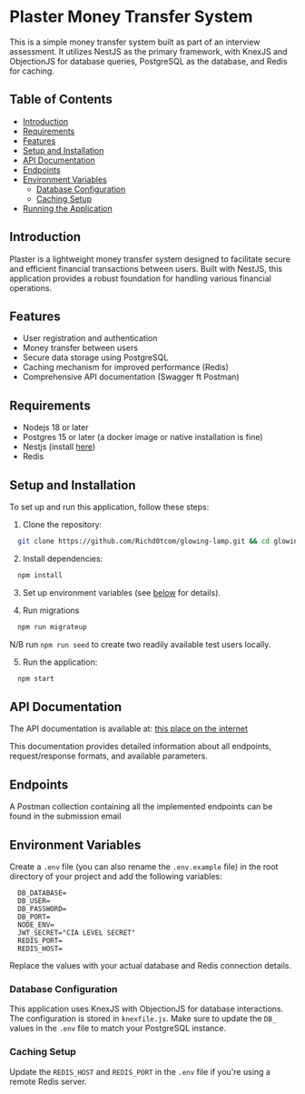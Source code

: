 # Plaster Money Transfer System

This is a simple money transfer system built as part of an interview assessment. It utilizes NestJS as the primary framework, with KnexJS and ObjectionJS for database queries, PostgreSQL as the database, and Redis for caching.

## Table of Contents

- [Introduction](#introduction)
- [Requirements](#requirements)
- [Features](#features)
- [Setup and Installation](#setup-and-installation)
- [API Documentation](#api-documentation)
- [Endpoints](#endpoints)
- [Environment Variables](#environment-variables)
  - [Database Configuration](#database-configuration)
  - [Caching Setup](#caching-setup)
- [Running the Application](#running-the-application)



## Introduction

Plaster is a lightweight money transfer system designed to facilitate secure and efficient financial transactions between users. Built with NestJS, this application provides a robust foundation for handling various financial operations.

## Features

- User registration and authentication
- Money transfer between users
- Secure data storage using PostgreSQL
- Caching mechanism for improved performance (Redis)
- Comprehensive API documentation (Swagger ft Postman)

## Requirements

- Nodejs 18 or later
- Postgres 15 or later (a docker image or native installation is fine)
- Nestjs (install [here](https://docs.nestjs.com/first-steps))
- Redis 

## Setup and Installation

To set up and run this application, follow these steps:

1. Clone the repository:

```bash
  git clone https://github.com/Richd0tcom/glowing-lamp.git && cd glowing-lamp
```
2. Install dependencies:

```bash
  npm install
```

3. Set up environment variables (see [below](#environment-variables) for details).

4. Run migrations

```bash
  npm run migrateup
```
N/B run `npm run seed` to create two readily available test users locally.

5. Run the application:

```bash
  npm start
```


## API Documentation

The API documentation is available at:
[this place on the internet](https://documenter.getpostman.com/view/22009828/2sAXxY38ac#8de1f09e-27ed-4c71-92a6-6afd3da36eb0)

This documentation provides detailed information about all endpoints, request/response formats, and available parameters.

## Endpoints

A Postman collection containing all the implemented endpoints can be found in the submission email

## Environment Variables

Create a `.env` file (you can also rename the `.env.example` file) in the root directory of your project and add the following variables:

```env
  DB_DATABASE=
  DB_USER=
  DB_PASSWORD=
  DB_PORT=
  NODE_ENV=
  JWT_SECRET="CIA LEVEL SECRET"
  REDIS_PORT=
  REDIS_HOST=

```

Replace the values with your actual database and Redis connection details.

### Database Configuration

This application uses KnexJS with ObjectionJS for database interactions. The configuration is stored in `knexfile.js`. Make sure to update the `DB_` values in the `.env` file to match your PostgreSQL instance.

### Caching Setup

Update the `REDIS_HOST` and `REDIS_PORT` in the `.env` file if you're using a remote Redis server.

